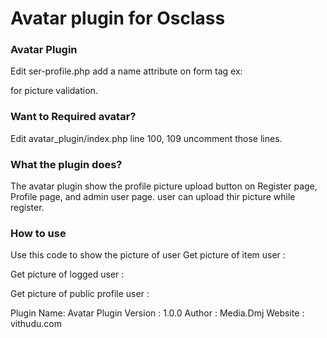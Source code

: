 # Avatar plugin for Osclass

### Avatar Plugin
Edit ser-profile.php add a name attribute on form tag ex: <form name="profile"> for picture validation.

### Want to Required avatar?
Edit avatar_plugin/index.php line 100, 109 uncomment those lines.

### What the plugin does?
The avatar plugin show the profile picture upload button on Register page, Profile page, and admin user page. user can upload thir picture while register.

### How to use
Use this code to show the picture of user
Get picture of item user : 
<?php echo show_avatar(osc_item_user_id()); ?>

Get picture of logged user : 
<?php echo show_avatar(osc_logged_user_id()); ?>

Get picture of public profile user : 
<?php echo show_avatar(osc_user_id()); ?>

Plugin Name: Avatar Plugin
Version : 1.0.0
Author : Media.Dmj
Website : vithudu.com 
